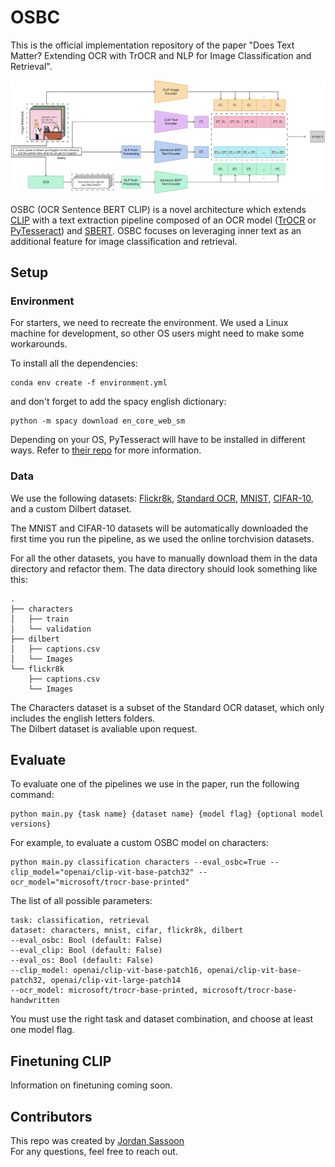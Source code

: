 # OSBC

This is the official implementation repository of the paper "Does Text Matter? Extending OCR with TrOCR and NLP for Image Classification and Retrieval".

![](/OSBC.jpg)

OSBC (OCR Sentence BERT CLIP) is a novel architecture which extends [CLIP](https://github.com/openai/CLIP) with a text extraction pipeline composed of an OCR model ([TrOCR](https://huggingface.co/docs/transformers/model_doc/trocr) or [PyTesseract](https://github.com/madmaze/pytesseract)) and [SBERT](https://www.sbert.net/). OSBC focuses on leveraging inner text as an additional feature for image classification and retrieval.

## Setup

### Environment
For starters, we need to recreate the environment. We used a Linux machine for development, so other OS users might need to make some workarounds.

To install all the dependencies:

```
conda env create -f environment.yml
```

and don't forget to add the spacy english dictionary:

```
python -m spacy download en_core_web_sm
```

Depending on your OS, PyTesseract will have to be installed in different ways. Refer to [their repo](https://github.com/madmaze/pytesseract) for more information.

### Data

We use the following datasets: [Flickr8k](https://www.kaggle.com/datasets/adityajn105/flickr8k), [Standard OCR](https://www.kaggle.com/datasets/preatcher/standard-ocr-dataset), [MNIST](https://pytorch.org/vision/main/generated/torchvision.datasets.MNIST.html), [CIFAR-10](https://pytorch.org/vision/main/generated/torchvision.datasets.CIFAR10.html#torchvision.datasets.CIFAR10), and a custom Dilbert dataset.

The MNIST and CIFAR-10 datasets will be automatically downloaded the first time you run the pipeline, as we used the online torchvision datasets.

For all the other datasets, you have to manually download them in the data directory and refactor them. The data directory should look something like this:

```
.
├── characters
│   ├── train
│   └── validation
├── dilbert
│   ├── captions.csv
│   └── Images
└── flickr8k
    ├── captions.csv
    └── Images
```

The Characters dataset is a subset of the Standard OCR dataset, which only includes the english letters folders.  
The Dilbert dataset is avaliable upon request.

## Evaluate

To evaluate one of the pipelines we use in the paper, run the following command:

```
python main.py {task name} {dataset name} {model flag} {optional model versions}
```

For example, to evaluate a custom OSBC model on characters:

```
python main.py classification characters --eval_osbc=True --clip_model="openai/clip-vit-base-patch32" --ocr_model="microsoft/trocr-base-printed"
```

The list of all possible parameters:

```
task: classification, retrieval 
dataset: characters, mnist, cifar, flickr8k, dilbert 
--eval_osbc: Bool (default: False)
--eval_clip: Bool (default: False)
--eval_os: Bool (default: False)
--clip_model: openai/clip-vit-base-patch16, openai/clip-vit-base-patch32, openai/clip-vit-large-patch14 
--ocr_model: microsoft/trocr-base-printed, microsoft/trocr-base-handwritten
```

You must use the right task and dataset combination, and choose at least one model flag.

## Finetuning CLIP

Information on finetuning coming soon.

## Contributors

This repo was created by [Jordan Sassoon](https://github.com/jordisassoon)  
For any questions, feel free to reach out.